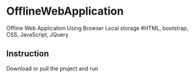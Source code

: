 # OfflineWebApplication
Offline Web Application Using Browser Local storage
#HTML, bootstrap, CSS, JavaScript, JQuery 

Instruction
-------------
Download or pull the project and run
